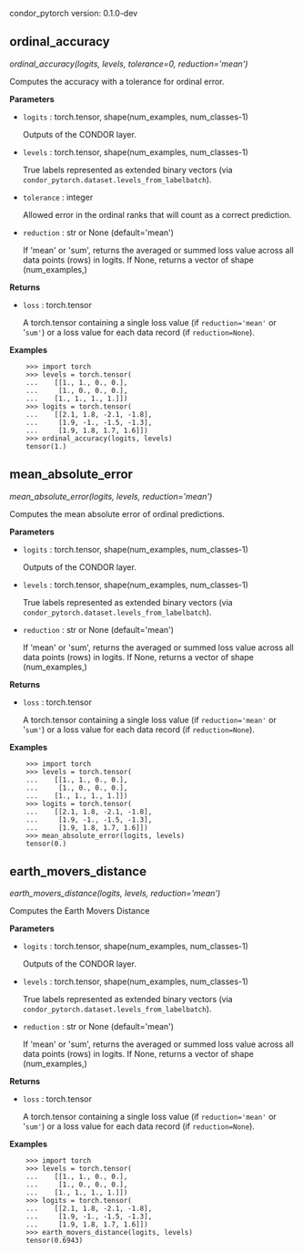 condor_pytorch version: 0.1.0-dev
## ordinal_accuracy

*ordinal_accuracy(logits, levels, tolerance=0, reduction='mean')*

Computes the accuracy with a tolerance for ordinal error.

**Parameters**

- `logits` : torch.tensor, shape(num_examples, num_classes-1)

    Outputs of the CONDOR layer.


- `levels` : torch.tensor, shape(num_examples, num_classes-1)

    True labels represented as extended binary vectors
    (via `condor_pytorch.dataset.levels_from_labelbatch`).


- `tolerance` : integer

    Allowed error in the ordinal ranks that will count as
    a correct prediction.


- `reduction` : str or None (default='mean')

    If 'mean' or 'sum', returns the averaged or summed loss value across
    all data points (rows) in logits. If None, returns a vector of
    shape (num_examples,)

**Returns**

- `loss` : torch.tensor

    A torch.tensor containing a single loss value (if `reduction='mean'` or '`sum'`)
    or a loss value for each data record (if `reduction=None`).

**Examples**

```
    >>> import torch
    >>> levels = torch.tensor(
    ...    [[1., 1., 0., 0.],
    ...     [1., 0., 0., 0.],
    ...    [1., 1., 1., 1.]])
    >>> logits = torch.tensor(
    ...    [[2.1, 1.8, -2.1, -1.8],
    ...     [1.9, -1., -1.5, -1.3],
    ...     [1.9, 1.8, 1.7, 1.6]])
    >>> ordinal_accuracy(logits, levels)
    tensor(1.)
```

## mean_absolute_error

*mean_absolute_error(logits, levels, reduction='mean')*

Computes the mean absolute error of ordinal predictions.

**Parameters**

- `logits` : torch.tensor, shape(num_examples, num_classes-1)

    Outputs of the CONDOR layer.


- `levels` : torch.tensor, shape(num_examples, num_classes-1)

    True labels represented as extended binary vectors
    (via `condor_pytorch.dataset.levels_from_labelbatch`).


- `reduction` : str or None (default='mean')

    If 'mean' or 'sum', returns the averaged or summed loss value across
    all data points (rows) in logits. If None, returns a vector of
    shape (num_examples,)

**Returns**

- `loss` : torch.tensor

    A torch.tensor containing a single loss value (if `reduction='mean'` or '`sum'`)
    or a loss value for each data record (if `reduction=None`).

**Examples**

```
    >>> import torch
    >>> levels = torch.tensor(
    ...    [[1., 1., 0., 0.],
    ...     [1., 0., 0., 0.],
    ...    [1., 1., 1., 1.]])
    >>> logits = torch.tensor(
    ...    [[2.1, 1.8, -2.1, -1.8],
    ...     [1.9, -1., -1.5, -1.3],
    ...     [1.9, 1.8, 1.7, 1.6]])
    >>> mean_absolute_error(logits, levels)
    tensor(0.)
```

## earth_movers_distance

*earth_movers_distance(logits, levels, reduction='mean')*

Computes the Earth Movers Distance

**Parameters**

- `logits` : torch.tensor, shape(num_examples, num_classes-1)

    Outputs of the CONDOR layer.


- `levels` : torch.tensor, shape(num_examples, num_classes-1)

    True labels represented as extended binary vectors
    (via `condor_pytorch.dataset.levels_from_labelbatch`).


- `reduction` : str or None (default='mean')

    If 'mean' or 'sum', returns the averaged or summed loss value across
    all data points (rows) in logits. If None, returns a vector of
    shape (num_examples,)

**Returns**

- `loss` : torch.tensor

    A torch.tensor containing a single loss value (if `reduction='mean'` or '`sum'`)
    or a loss value for each data record (if `reduction=None`).

**Examples**

```
    >>> import torch
    >>> levels = torch.tensor(
    ...    [[1., 1., 0., 0.],
    ...     [1., 0., 0., 0.],
    ...    [1., 1., 1., 1.]])
    >>> logits = torch.tensor(
    ...    [[2.1, 1.8, -2.1, -1.8],
    ...     [1.9, -1., -1.5, -1.3],
    ...     [1.9, 1.8, 1.7, 1.6]])
    >>> earth_movers_distance(logits, levels)
    tensor(0.6943)
```

